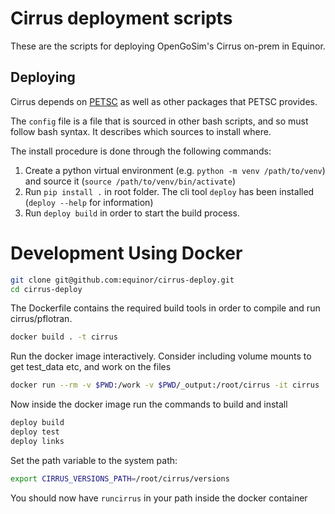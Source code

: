 Cirrus deployment scripts
=========================

These are the scripts for deploying OpenGoSim's Cirrus on-prem in Equinor.

## Deploying

Cirrus depends on [PETSC](https://github.com/petsc/petsc) as well as other
packages that PETSC provides.

The `config` file is a file that is sourced in other bash scripts, and so must
follow bash syntax. It describes which sources to install where.

The install procedure is done through the following commands:
1. Create a python virtual environment (e.g. `python -m venv /path/to/venv`) and source it (`source /path/to/venv/bin/activate`)
2. Run `pip install .` in root folder. The cli tool `deploy` has been installed (`deploy --help` for information)
3. Run `deploy build` in order to start the build process.

# Development Using Docker

```bash
git clone git@github.com:equinor/cirrus-deploy.git
cd cirrus-deploy
```

The Dockerfile contains the required build tools in order to compile and run cirrus/pflotran.

```bash
docker build . -t cirrus
```

Run the docker image interactively. Consider including volume mounts to get test_data etc, and work on the files

```bash
docker run --rm -v $PWD:/work -v $PWD/_output:/root/cirrus -it cirrus
```

Now inside the docker image run the commands to build and install

```bash
deploy build
deploy test
deploy links
```

Set the path variable to the system path:

```bash
export CIRRUS_VERSIONS_PATH=/root/cirrus/versions
```

You should now have `runcirrus` in your path inside the docker container
